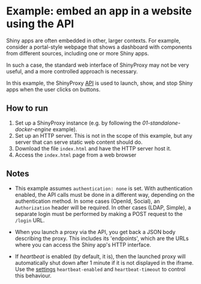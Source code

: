 # Example: embed an app in a website using the API

Shiny apps are often embedded in other, larger contexts. For example, consider a portal-style webpage that shows a dashboard with components from different sources, including one or more Shiny apps.

In such a case, the standard web interface of ShinyProxy may not be very useful, and a more controlled approach is necessary.

In this example, the ShinyProxy [API](http://htmlpreview.github.io/?https://github.com/openanalytics/containerproxy/blob/develop/doc/api/containerproxy-rest.html) is used to launch, show, and stop Shiny apps when the user clicks on buttons.

## How to run

1. Set up a ShinyProxy instance (e.g. by following the _01-standalone-docker-engine_ example).
2. Set up an HTTP server. This is not in the scope of this example, but any server that can serve static web content should do.
3. Download the file `index.html` and have the HTTP server host it.
4. Access the `index.html` page from a web browser

## Notes

* This example assumes `authentication: none` is set. With authentication enabled, the API calls must be done in a different way, depending on the authentication method. In some cases (OpenId, Social), an `Authorization` header will be required. In other cases (LDAP, Simple), a separate login must be performed by making a POST request to the `/login` URL.

* When you launch a proxy via the API, you get back a JSON body describing the proxy. This includes its 'endpoints', which are the URLs where you can access the Shiny app's HTTP interface.

* If _heartbeat_ is enabled (by default, it is), then the launched proxy will automatically shut down after 1 minute if it is not displayed in the iframe. Use the [settings](https://www.shinyproxy.io/configuration/#general) `heartbeat-enabled` and `heartbeat-timeout` to control this behaviour.